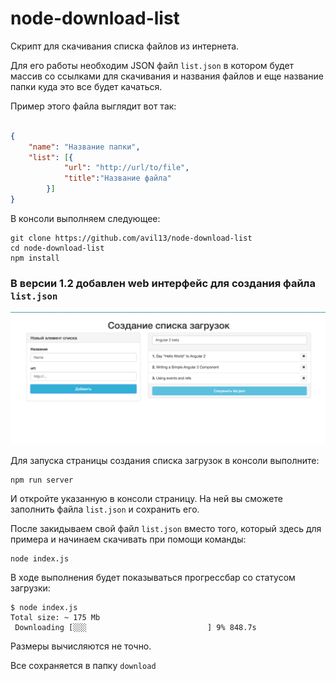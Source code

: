 # node-download-list

Скрипт для скачивания списка файлов из интернета.

Для его работы необходим JSON файл `list.json` в котором будет массив со ссылками для скачивания и названия файлов и еще название папки куда это все будет качаться.


Пример этого файла выглядит вот так:
```json

{
    "name": "Название папки",
    "list": [{
            "url": "http://url/to/file",
            "title":"Название файла"
        }]
}
```

В консоли выполняем следующее:
```
git clone https://github.com/avil13/node-download-list
cd node-download-list
npm install
```
### В версии 1.2 добавлен web интерфейс для создания файла `list.json`

![web интерфейс создания файла list.json](img/web-page.png)

Для запуска страницы создания списка загрузок в консоли выполните:
```
npm run server
```
И откройте указанную в консоли страницу.
На ней вы сможете заполнить файла `list.json` и сохранить его.


После закидываем свой файл `list.json` вместо того, который здесь для примера и начинаем скачивать при помощи команды:

```
node index.js
```
В ходе выполнения будет показываться прогрессбар со статусом загрузки:
```
$ node index.js
Total size: ~ 175 Mb
 Downloading [░░░                           ] 9% 848.7s
```
Размеры вычисляются не точно.

Все сохраняется в папку `download`
